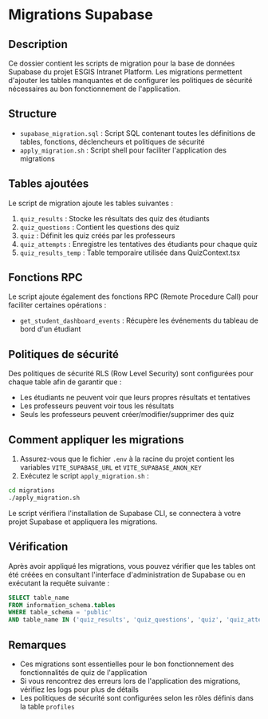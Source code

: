 # Migrations Supabase

## Description

Ce dossier contient les scripts de migration pour la base de données Supabase du projet ESGIS Intranet Platform. Les migrations permettent d'ajouter les tables manquantes et de configurer les politiques de sécurité nécessaires au bon fonctionnement de l'application.

## Structure

- `supabase_migration.sql` : Script SQL contenant toutes les définitions de tables, fonctions, déclencheurs et politiques de sécurité
- `apply_migration.sh` : Script shell pour faciliter l'application des migrations

## Tables ajoutées

Le script de migration ajoute les tables suivantes :

1. `quiz_results` : Stocke les résultats des quiz des étudiants
2. `quiz_questions` : Contient les questions des quiz
3. `quiz` : Définit les quiz créés par les professeurs
4. `quiz_attempts` : Enregistre les tentatives des étudiants pour chaque quiz
5. `quiz_results_temp` : Table temporaire utilisée dans QuizContext.tsx

## Fonctions RPC

Le script ajoute également des fonctions RPC (Remote Procedure Call) pour faciliter certaines opérations :

- `get_student_dashboard_events` : Récupère les événements du tableau de bord d'un étudiant

## Politiques de sécurité

Des politiques de sécurité RLS (Row Level Security) sont configurées pour chaque table afin de garantir que :

- Les étudiants ne peuvent voir que leurs propres résultats et tentatives
- Les professeurs peuvent voir tous les résultats
- Seuls les professeurs peuvent créer/modifier/supprimer des quiz

## Comment appliquer les migrations

1. Assurez-vous que le fichier `.env` à la racine du projet contient les variables `VITE_SUPABASE_URL` et `VITE_SUPABASE_ANON_KEY`
2. Exécutez le script `apply_migration.sh` :

```bash
cd migrations
./apply_migration.sh
```

Le script vérifiera l'installation de Supabase CLI, se connectera à votre projet Supabase et appliquera les migrations.

## Vérification

Après avoir appliqué les migrations, vous pouvez vérifier que les tables ont été créées en consultant l'interface d'administration de Supabase ou en exécutant la requête suivante :

```sql
SELECT table_name 
FROM information_schema.tables 
WHERE table_schema = 'public' 
AND table_name IN ('quiz_results', 'quiz_questions', 'quiz', 'quiz_attempts', 'quiz_results_temp');
```

## Remarques

- Ces migrations sont essentielles pour le bon fonctionnement des fonctionnalités de quiz de l'application
- Si vous rencontrez des erreurs lors de l'application des migrations, vérifiez les logs pour plus de détails
- Les politiques de sécurité sont configurées selon les rôles définis dans la table `profiles`
